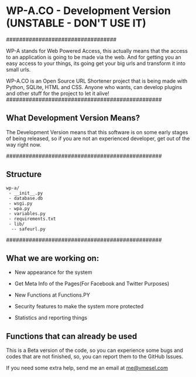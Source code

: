 # WP-A.CO - Development Version (UNSTABLE - DON'T USE IT)
##################################

WP-A stands for Web Powered Access, this actually means that the access to an application is going to be made via the web. And for getting you an easy access to your things, its going get your big urls and transform it into small urls.

WP-A.CO is an Open Source URL Shortener project that is being made with Python, SQLite, HTML and CSS.
Anyone who wants, can develop plugins and other stuff for the project to let it alive!
################################################
## What Development Version Means?

The Development Version means that this software is on some early stages of being released, so if you are not an experienced developer, get out of the way right now.


################################################
## Structure
```
wp-a/
 - __init__.py
 - database.db
 - wsgi.py
 - wpa.py
 - variables.py
 - requirements.txt
 - lib/
  -- safeurl.py
```
################################################
## What we are working on:

- New appearance for the system

- Get Meta Info of the Pages(For Facebook and Twitter Purposes)

- New Functions at Functions.PY

- Security features to make the system more protected

- Statistics and reporting things

## Functions that can already be used

This is a Beta version of the code, so you can experience some bugs and codes that are not finished, so, you can report them to the GitHub Issues.

If you need some extra help, send me an email at me@vmesel.com
